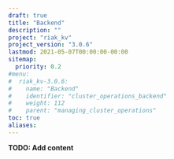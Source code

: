 ```yaml
---
draft: true
title: "Backend"
description: ""
project: "riak_kv"
project_version: "3.0.6"
lastmod: 2021-05-07T00:00:00-00:00
sitemap:
  priority: 0.2
#menu:
#  riak_kv-3.0.6:
#    name: "Backend"
#    identifier: "cluster_operations_backend"
#    weight: 112
#    parent: "managing_cluster_operations"
toc: true
aliases:
---
```


**TODO: Add content**

